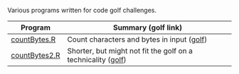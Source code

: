 Various programs written for code golf challenges.

Program  | Summary (golf link)
------------- | -------------
[countBytes.R][countbytes] | Count characters and bytes in input ([golf][countbytesgolf])
[countBytes2.R][countbytes2] | Shorter, but might not fit the golf on a technicality ([golf][countbytesgolf])




[countbytes]:countBytes.R
[countbytes2]:countBytes2.R
[countbytesgolf]:http://codegolf.stackexchange.com/questions/60733/count-the-bytes-of-a-program
